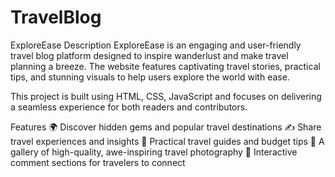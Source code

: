 # TravelBlog
ExploreEase
Description
ExploreEase is an engaging and user-friendly travel blog platform designed to inspire wanderlust and make travel planning a breeze. The website features captivating travel stories, practical tips, and stunning visuals to help users explore the world with ease.

This project is built using HTML, CSS, JavaScript and focuses on delivering a seamless experience for both readers and contributors.

Features
🌍 Discover hidden gems and popular travel destinations
✍️ Share travel experiences and insights
🧳 Practical travel guides and budget tips
📸 A gallery of high-quality, awe-inspiring travel photography
💬 Interactive comment sections for travelers to connect
